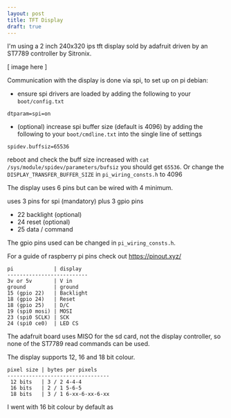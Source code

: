 ```yaml
---
layout: post
title: TFT Display
draft: true
---
```



I'm using a 2 inch 240x320 ips tft display sold by adafruit driven by an ST7789 controller by Sitronix.

[ image here ]

Communication with the display is done via spi, to set up on pi debian:
- ensure spi drivers are loaded 
by adding the following to your `boot/config.txt`
```
dtparam=spi=on
```
- (optional) increase spi buffer size (default is 4096)
by adding the following to your `boot/cmdline.txt` into the single line of settings
```
spidev.buffsiz=65536
```
reboot and check the buff size increased 
with `cat /sys/module/spidev/parameters/bufsiz` you should get `65536`.
Or change the `DISPLAY_TRANSFER_BUFFER_SIZE` 
in `pi_wiring_consts.h` to 4096

The display uses 6 pins but can be wired with 4 minimum.

uses 3 pins for spi (mandatory)
plus 3 gpio pins 
- 22 backlight (optional)
- 24 reset (optional)  
- 25 data / command

The gpio pins used can be changed in `pi_wiring_consts.h`.

For a guide of raspberry pi pins check out https://pinout.xyz/

```
pi             | display
--------------------------
3v or 5v       | V in
ground         | ground
15 (gpio 22)   | Backlight
18 (gpio 24)   | Reset
18 (gpio 25)   | D/C
19 (spi0 mosi) | MOSI
23 (spi0 SCLK) | SCK
24 (spi0 ce0)  | LED CS
```

The adafruit board uses MISO for the sd card, not the display controller,
so none of the ST7789 read commands can be used.

The display supports 12, 16 and 18 bit colour.

```
pixel size | bytes per pixels
---------------------------------
 12 bits   | 3 / 2 4-4-4
 16 bits   | 2 / 1 5-6-5
 18 bits   | 3 / 1 6-xx-6-xx-6-xx
```
   
I went with 16 bit colour by default as 

